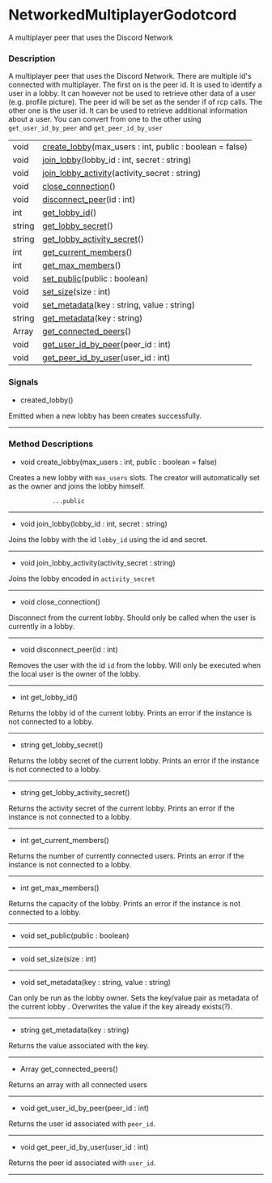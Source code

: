 # NetworkedMultiplayerGodotcord

A multiplayer peer that uses the Discord Network
### Description

A multiplayer peer that uses the Discord Network.
        There are multiple id's connected with multiplayer. The first on is the peer id.
        It is used to identify a user in a lobby. It can however not be used to retrieve other data of a user (e.g. profile picture).
        The peer id will be set as the sender if of rcp calls.
        The other one is the user id. It can be used to retrieve additional information about a user.
        You can convert from one to the other using `get_user_id_by_peer` and `get_peer_id_by_user`

| | |
----|----
void|[create_lobby](#create_lobby)(max_users : int, public : boolean = false)
void|[join_lobby](#join_lobby)(lobby_id : int, secret : string)
void|[join_lobby_activity](#join_lobby_activity)(activity_secret : string)
void|[close_connection](#close_connection)()
void|[disconnect_peer](#disconnect_peer)(id : int)
int|[get_lobby_id](#get_lobby_id)()
string|[get_lobby_secret](#get_lobby_secret)()
string|[get_lobby_activity_secret](#get_lobby_activity_secret)()
int|[get_current_members](#get_current_members)()
int|[get_max_members](#get_max_members)()
void|[set_public](#set_public)(public : boolean)
void|[set_size](#set_size)(size : int)
void|[set_metadata](#set_metadata)(key : string, value : string)
string|[get_metadata](#get_metadata)(key : string)
Array|[get_connected_peers](#get_connected_peers)()
void|[get_user_id_by_peer](#get_user_id_by_peer)(peer_id : int)
void|[get_peer_id_by_user](#get_peer_id_by_user)(user_id : int)

### Signals

* created_lobby()

Emitted when a new lobby has been creates successfully.

----
### Method Descriptions

* <a name="create_lobby"></a> void create_lobby(max_users : int, public : boolean = false)

Creates a new lobby with `max_users` slots.
                The creator will automatically set as the owner and joins the lobby himself.

                ...public

----
* <a name="join_lobby"></a> void join_lobby(lobby_id : int, secret : string)

Joins the lobby with the id `lobby_id` using the id and secret.

----
* <a name="join_lobby_activity"></a> void join_lobby_activity(activity_secret : string)

Joins the lobby encoded in `activity_secret`

----
* <a name="close_connection"></a> void close_connection()

Disconnect from the current lobby.
                Should only be called when the user is currently in a lobby.

----
* <a name="disconnect_peer"></a> void disconnect_peer(id : int)

Removes the user with the id `id` from the lobby.
                Will only be executed when the local user is the owner of the lobby.

----
* <a name="get_lobby_id"></a> int get_lobby_id()

Returns the lobby id of the current lobby.
                Prints an error if the instance is not connected to a lobby.

----
* <a name="get_lobby_secret"></a> string get_lobby_secret()

Returns the lobby secret of the current lobby.
                Prints an error if the instance is not connected to a lobby.

----
* <a name="get_lobby_activity_secret"></a> string get_lobby_activity_secret()

Returns the activity secret of the current lobby.
                Prints an error if the instance is not connected to a lobby.

----
* <a name="get_current_members"></a> int get_current_members()

Returns the number of currently connected users.
                Prints an error if the instance is not connected to a lobby.

----
* <a name="get_max_members"></a> int get_max_members()

Returns the capacity of the lobby.
                Prints an error if the instance is not connected to a lobby.

----
* <a name="set_public"></a> void set_public(public : boolean)



----
* <a name="set_size"></a> void set_size(size : int)



----
* <a name="set_metadata"></a> void set_metadata(key : string, value : string)

Can only be run as the lobby owner.
                Sets the key/value pair as metadata of the current lobby . 
                Overwrites the value if the key already exists(?).

----
* <a name="get_metadata"></a> string get_metadata(key : string)

Returns the value associated with the key.

----
* <a name="get_connected_peers"></a> Array get_connected_peers()

Returns an array with all connected users

----
* <a name="get_user_id_by_peer"></a> void get_user_id_by_peer(peer_id : int)

Returns the user id associated with `peer_id`.

----
* <a name="get_peer_id_by_user"></a> void get_peer_id_by_user(user_id : int)

Returns the peer id associated with `user_id`.

----
